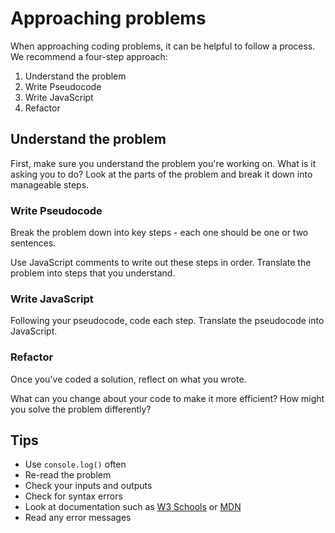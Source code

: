# Approaching problems

When approaching coding problems, it can be helpful to follow a process. We recommend a four-step approach:

1. Understand the problem
1. Write Pseudocode
1. Write JavaScript
1. Refactor

## Understand the problem

First, make sure you understand the problem you're working on. What is it asking you to do? Look at the parts of the problem and break it down into manageable steps.

### Write Pseudocode

Break the problem down into key steps - each one should be one or two sentences.

Use JavaScript comments to write out these steps in order. Translate the problem into steps that you understand.

### Write JavaScript

Following your pseudocode, code each step. Translate the pseudocode into JavaScript.

### Refactor

Once you've coded a solution, reflect on what you wrote.

What can you change about your code to make it more efficient? How might you solve the problem differently?

## Tips

- Use `console.log()` often
- Re-read the problem
- Check your inputs and outputs
- Check for syntax errors
- Look at documentation such as [W3 Schools](https://www.w3schools.com/) or [MDN](https://developer.mozilla.org/en-US/)
- Read any error messages
